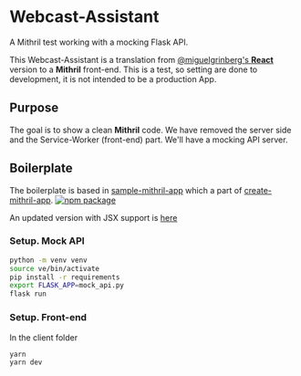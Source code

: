 # Webcast-Assistant
A Mithril test working with a mocking Flask API.

This Webcast-Assistant is a translation from [@miguelgrinberg's **React**](https://github.com/miguelgrinberg/webcast-assistant) version to a
**Mithril** front-end. This is a test, so setting are done to development,
it is not intended to be a production App.

## Purpose

The goal is to show a clean **Mithril** code. We have removed the server side
and the Service-Worker (front-end) part. We'll have a mocking API server.


## Boilerplate

The boilerplate is based in [sample-mithril-app](https://github.com/highmountaintea/sample-mithril-app) which a part of [create-mithril-app](https://github.com/highmountaintea/create-mithril-app).
[![npm package](https://nodei.co/npm/sample-mithril-app.png?downloads=true&downloadRank=true&stars=true)](https://nodei.co/npm/sample-mithril-app/)

An updated version with JSX support is [here](https://github.com/giancarlocp/sample-mithril-app)

### Setup. Mock API
```sh
python -m venv venv
source ve/bin/activate
pip install -r requirements
export FLASK_APP=mock_api.py
flask run
```

### Setup. Front-end
In the client folder
```sh
yarn
yarn dev
```
